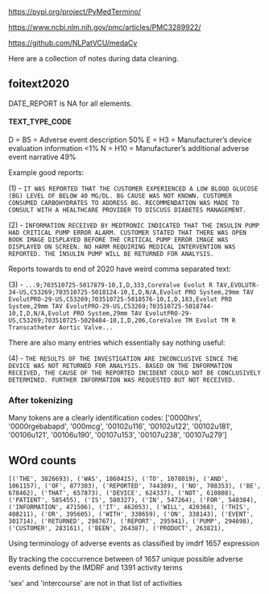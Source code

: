 https://pypi.org/project/PyMedTermino/

https://www.ncbi.nlm.nih.gov/pmc/articles/PMC3289922/


https://github.com/NLPatVCU/medaCy




Here are a collection of notes during data cleaning.

## foitext2020

DATE_REPORT is NA for all elements.

#### TEXT_TYPE_CODE
D = B5 = Adverse event description 50%
E = H3 = Manufacturer’s device evaluation information <1%
N = H10 = Manufacturer’s additional adverse event narrative 49%


Example good reports:

(1) - `IT WAS REPORTED THAT THE CUSTOMER EXPERIENCED A LOW BLOOD GLUCOSE (BG) LEVEL OF BELOW 40 MG/DL. BG CAUSE WAS NOT KNOWN. CUSTOMER CONSUMED CARBOHYDRATES TO ADDRESS BG. RECOMMENDATION WAS MADE TO CONSULT WITH A HEALTHCARE PROVIDER TO DISCUSS DIABETES MANAGEMENT.`

(2) - `INFORMATION RECEIVED BY MEDTRONIC INDICATED THAT THE INSULIN PUMP HAD CRITICAL PUMP ERROR ALARM. CUSTOMER STATED THAT THERE WAS OPEN BOOK IMAGE DISPLAYED BEFORE THE CRITICAL PUMP ERROR IMAGE WAS DISPLAYED ON SCREEN. NO HARM REQUIRING MEDICAL INTERVENTION WAS REPORTED. THE INSULIN PUMP WILL BE RETURNED FOR ANALYSIS.`

Reports towards to end of 2020 have weird comma separated text:

(3) - `...9;703510725-5017879-10,I,D,333,CoreValve Evolut R TAV,EVOLUTR-34-US,C53269;703510725-5018124-10,I,D,N/A,Evolut PRO System,29mm TAV EvolutPRO-29-US,C53269;703510725-5018576-10,I,D,183,Evolut PRO System,29mm TAV EvolutPRO-29-US,C53269;703510725-5018744-10,I,D,N/A,Evolut PRO System,29mm TAV EvolutPRO-29-US,C53269;703510725-5020484-10,I,D,206,CoreValve TM Evolut TM R Transcatheter Aortic Valve...`

There are also many entries which essentially say nothing useful:

(4) - `THE RESULTS OF THE INVESTIGATION ARE INCONCLUSIVE SINCE THE DEVICE WAS NOT RETURNED FOR ANALYSIS. BASED ON THE INFORMATION RECEIVED, THE CAUSE OF THE REPORTED INCIDENT COULD NOT BE CONCLUSIVELY DETERMINED. FURTHER INFORMATION WAS REQUESTED BUT NOT RECEIVED.`



### After tokenizing
 Many tokens are a clearly identification codes:
 ['0000hrs', '0000rgebabapd', '000mcg', '00102u116', '00102u122', '00102u181', '00106u121', '00106u190', '00107u153', '00107u238', '00107u279']




 ## WOrd counts

 `[('THE', 3826693),
 ('WAS', 1860415),
 ('TO', 1078019),
 ('AND', 1061157),
 ('OF', 877303),
 ('REPORTED', 744389),
 ('NO', 708353),
 ('BE', 678462),
 ('THAT', 657873),
 ('DEVICE', 624337),
 ('NOT', 610808),
 ('PATIENT', 585455),
 ('IS', 580327),
 ('IN', 547264),
 ('FOR', 540384),
 ('INFORMATION', 471506),
 ('IT', 462053),
 ('WILL', 420368),
 ('THIS', 408211),
 ('OR', 395605),
 ('WITH', 338659),
 ('ON', 338143),
 ('EVENT', 301714),
 ('RETURNED', 298767),
 ('REPORT', 295941),
 ('PUMP', 294698),
 ('CUSTOMER', 283161),
 ('BEEN', 264387),
 ('PRODUCT', 263821),`




Using  terminology of adverse events as classified by imdrf 1657 expression

By tracking the coccurrence between of 1657 unique possible adverse events defined by the IMDRF and 1391 activity terms 


'sex' and 'intercourse' are not in that list of activities

